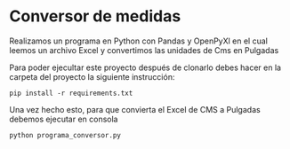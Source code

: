 # Conversor de medidas

Realizamos un programa en Python con Pandas y OpenPyXl en el cual leemos un archivo Excel y convertimos las unidades de Cms en Pulgadas

Para poder ejecultar este proyecto después de clonarlo debes hacer en la carpeta del proyecto la siguiente instrucción:

```
pip install -r requirements.txt
```

Una vez hecho esto, para que convierta el Excel de CMS a Pulgadas debemos ejecutar en consola

```
python programa_conversor.py
```

